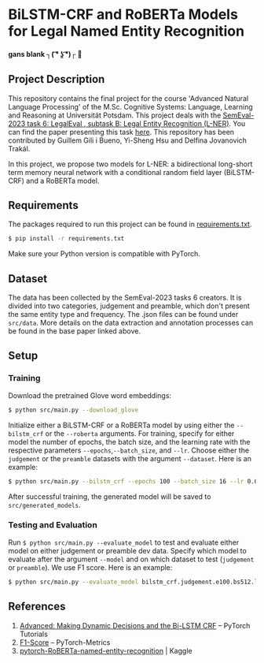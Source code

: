 # BiLSTM-CRF and RoBERTa Models for Legal Named Entity Recognition
#### gans blank  ┐( ͡° ʖ̯ ͡°)┌ :swan:
## Project Description
This repository contains the final project for the course 'Advanced Natural Language Processing' of the M.Sc. Cognitive Systems: Language, Learning and Reasoning at Universität Potsdam.
This project deals with the [SemEval-2023 task 6: LegalEval , subtask B: Legal Entity Recognition (L-NER)](https://sites.google.com/view/legaleval/home#h.fbpoqsn0hjeh). You can find the paper presenting this task [here](https://aclanthology.org/2022.nllp-1.15/). This repository has been contributed by Guillem Gili i Bueno, Yi-Sheng Hsu and Delfina Jovanovich Trakál.

In this project, we propose two models for L-NER: a bidirectional long-short term memory neural network with a conditional random field layer (BiLSTM-CRF) and a RoBERTa model.
## Requirements
The packages required to run this project can be found in [requirements.txt](requirements.txt).
```bash
$ pip install -r requirements.txt
```
Make sure your Python version is compatible with PyTorch.

## Dataset
The data has been collected by the SemEval-2023 tasks 6 creators. It is divided into two categories, judgement and preamble, which don't present the same entity type and frequency. The .json files can be found under `src/data`.
More details on the data extraction and annotation processes can be found in the base paper linked above.

## Setup
### Training
Download the pretrained Glove word embeddings:
```bash
$ python src/main.py --download_glove
```
Initialize either a BiLSTM-CRF or a RoBERTa model by using either the `--bilstm_crf` or the `--roberta` arguments. For training, specify for either model the number of epochs, the batch size, and the learning rate with the respective parameters `--epochs`,`--batch_size`, and `--lr`. Choose either the `judgement` or the `preamble` datasets with the argument `--dataset`. Here is an example:
```bash
$ python src/main.py --bilstm_crf --epochs 100 --batch_size 16 --lr 0.001 --dataset judgement
```
After successful training, the generated model will be saved to `src/generated_models`.
### Testing and Evaluation
Run `$ python src/main.py --evaluate_model` to test and evaluate either model on either judgement or preamble dev data. Specify which model to evaluate after the argument `--model` and on which dataset to test (`judgement` or `preamble`). We use F1 score. Here is an example:
```bash
$ python src/main.py --evaluate_model bilstm_crf.judgement.e100.bs512.lr0.001 --model judgement
```


## References
1. [Advanced: Making Dynamic Decisions and the Bi-LSTM CRF](https://pytorch.org/tutorials/beginner/nlp/advanced_tutorial.html) – PyTorch Tutorials
2. [F1-Score](https://torchmetrics.readthedocs.io/en/stable/classification/f1_score.html) – PyTorch-Metrics
3. [pytorch-RoBERTa-named-entity-recognition](https://www.kaggle.com/code/eriknovak/pytorch-roberta-named-entity-recognition) | Kaggle
